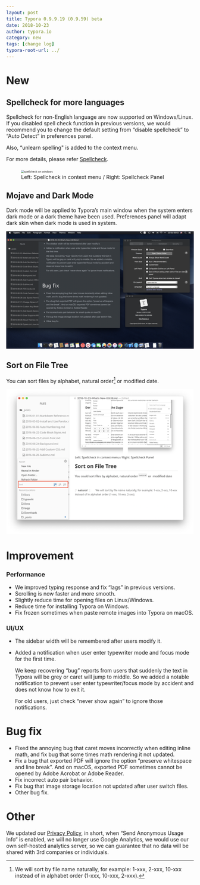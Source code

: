 ```yaml
---
layout: post
title: Typora 0.9.9.19 (0.9.59) beta
date: 2018-10-23
author: typora.io
category: new
tags: [change log]
typora-root-url: ../
---
```


# New

## Spellcheck for more languages

Spellcheck for non-English language are now supported on Windows/Linux. If you disabled spell check function in previous versions, we would recommend you to change the default setting from “disable spellcheck” to “Auto Detect” in preferences panel. 

Also, “unlearn spelling" is added to the context menu.

For more details, please refer [Spellcheck](/Spellcheck/).

<figure>
  <img src="/media/spellcheck/Screen Shot 2018-10-21 at 23.21.28.png" alt="spellcheck on windows" style="zoom:50%">
  <figcaption>Left: Spellcheck in context menu / Right: Spellcheck Panel</figcaption>
</figure>

## Mojave and Dark Mode

Dark mode will be applied to Typora’s main window when the system enters dark mode or a dark theme have been used. Preferences panel will adapt dark skin when dark mode is used in system.

![mojave-dark-mode](/media/new-59/mojave-dark-mode.png)

## Sort on File Tree

You can sort files by alphabet, natural order[^natural] or modified date.

![sort-on-file-tree](/media/new-59/sort-on-file-tree.png)

[^natural]: We will sort by file name naturally, for example: 1-xxx, 2-xxx, 10-xxx instead of in alphabet order (1-xxx, 10-xxx, 2-xxx).

# Improvement

### Performance

- We improved typing response and fix “lags” in previous versions.
- Scrolling is now faster and more smooth.
- Slightly reduce time for opening files on Linux/Windows.
- Reduce time for installing Typora on Windows.
- Fix frozen sometimes when paste remote images into Typora on macOS.

### UI/UX

- The sidebar width will be remembered after users modify it.

- Added a notification when user enter typewriter mode and focus mode for the first time. 

  We keep recovering “bug” reports from users that suddenly the text in Typora will be grey or caret will jump to middle. So we added a notable notification to prevent user enter typewriter/focus mode by accident and does not know how to exit it.

  For old users, just check “never show again” to ignore those notifications.

# Bug fix

- Fixed the annoying bug that caret moves incorrectly when editing inline math, and fix bug that some times math rendering it not updated.
- Fix a bug that exported PDF will ignore the option “preserve whitespace and line break”. And on macOS, exported PDF sometimes cannot be opened by Adobe Acrobat or Adobe Reader.
- Fix incorrect auto pair behavior.
- Fix bug that image storage location not updated after user switch files.
- Other bug fix.

# Other

We updated our [Privacy Policy](https://support.typora.io/Privacy-Policy/), in short, when “Send Anonymous Usage Info“ is enabled, we will no longer use Google Analytics, we would use our own self-hosted analytics server, so we can guarantee that no data will be shared with 3rd companies or individuals.

